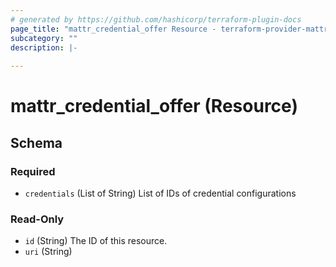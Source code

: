 ```yaml
---
# generated by https://github.com/hashicorp/terraform-plugin-docs
page_title: "mattr_credential_offer Resource - terraform-provider-mattr"
subcategory: ""
description: |-
  
---
```


# mattr_credential_offer (Resource)





<!-- schema generated by tfplugindocs -->
## Schema

### Required

- `credentials` (List of String) List of IDs of credential configurations

### Read-Only

- `id` (String) The ID of this resource.
- `uri` (String)


